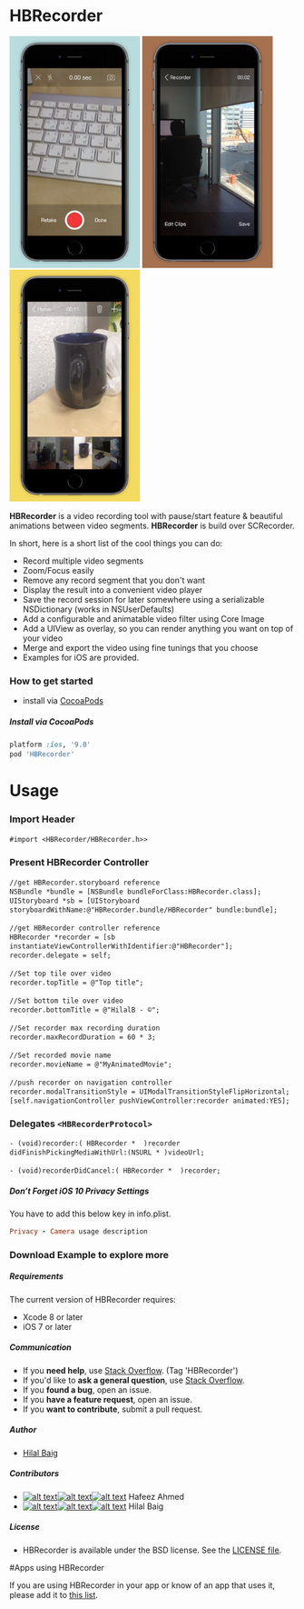 # HBRecorder
<img src="Screenshots/iPhone6plus%20Screenshot%201.png" width="230" height="408" />
<img src="Screenshots/iPhone6plus%20Screenshot%202.png" width="230" height="408" />
<img src="Screenshots/iPhone6plus%20Screenshot%203.png" width="230" height="408" />

**HBRecorder** is a video recording tool with pause/start feature & beautiful animations between video segments. **HBRecorder** is build over SCRecorder.

In short, here is a short list of the cool things you can do:

 * Record multiple video segments
 * Zoom/Focus easily
 * Remove any record segment that you don't want
 * Display the result into a convenient video player
 * Save the record session for later somewhere using a serializable NSDictionary (works in NSUserDefaults)
 * Add a configurable and animatable video filter using Core Image
 * Add a UIView as overlay, so you can render anything you want on top of your video
 * Merge and export the video using fine tunings that you choose
 * Examples for iOS are provided.

### How to get started
- install via [CocoaPods](http://cocoapods.org)


##### Install via CocoaPods

```ruby
platform :ios, '9.0'
pod 'HBRecorder'
```

# Usage

### Import Header
`#import <HBRecorder/HBRecorder.h>>`

### Present HBRecorder Controller

```objc
//get HBRecorder.storyboard reference
NSBundle *bundle = [NSBundle bundleForClass:HBRecorder.class];
UIStoryboard *sb = [UIStoryboard storyboardWithName:@"HBRecorder.bundle/HBRecorder" bundle:bundle];

//get HBRecorder controller reference
HBRecorder *recorder = [sb instantiateViewControllerWithIdentifier:@"HBRecorder"];
recorder.delegate = self;

//Set top tile over video
recorder.topTitle = @"Top title";

//Set bottom tile over video
recorder.bottomTitle = @"HilalB - ©";

//Set recorder max recording duration
recorder.maxRecordDuration = 60 * 3;

//Set recorded movie name
recorder.movieName = @"MyAnimatedMovie";

//push recorder on navigation controller
recorder.modalTransitionStyle = UIModalTransitionStyleFlipHorizontal;
[self.navigationController pushViewController:recorder animated:YES];
```

### Delegates `<HBRecorderProtocol>`
```objc
- (void)recorder:( HBRecorder *  )recorder  didFinishPickingMediaWithUrl:(NSURL * )videoUrl;

- (void)recorderDidCancel:( HBRecorder *  )recorder;
```

##### Don’t Forget iOS 10 Privacy Settings
You have to add this below key in info.plist.
```ruby
Privacy - Camera usage description
```
### Download Example to explore more



##### Requirements 
The current version of HBRecorder requires:
- Xcode 8 or later
- iOS 7 or later


##### Communication

- If you **need help**, use [Stack Overflow](http://stackoverflow.com/questions/tagged/hbrecorder). (Tag 'HBRecorder')
- If you'd like to **ask a general question**, use [Stack Overflow](http://stackoverflow.com/questions/tagged/hbrecorder).
- If you **found a bug**, open an issue.
- If you **have a feature request**, open an issue.
- If you **want to contribute**, submit a pull request.

##### Author
- [Hilal Baig](https://github.com/hilalbaig)


##### Contributors
- [![alt text][1.1]][1][![alt text][2.1]][2][![alt text][3.1]][3] Hafeez Ahmed 
- [![alt text][1.1]][4][![alt text][2.1]][5][![alt text][3.1]][6] Hilal Baig 



<!-- links to your social media accounts -->
[1]: http://www.twitter.com/imhafeezkpk
[2]: https://www.facebook.com/imhafeezkpk
[3]: http://www.github.com/imhafeez

<!-- links to your social media accounts -->
[4]: http://www.twitter.com/hilalbaig
[5]: http://www.facebook.com/hilalbaig
[6]: http://www.github.com/hilalbaig

<!-- links to social media icons -->
[1.1]: http://i.imgur.com/wWzX9uB.png (twitter icon without padding)
[2.1]: http://i.imgur.com/fep1WsG.png (facebook icon without padding)
[3.1]: http://i.imgur.com/9I6NRUm.png (github icon without padding)

##### License
- HBRecorder is available under the BSD license. See the [LICENSE file](https://github.com/hilalbaig/HBRecorder/blob/master/LICENSE).

#Apps using HBRecorder

If you are using HBRecorder in your app or know of an app that uses it, please add it to  [this list](https://github.com/hilalbaig/HBRecorder/wiki/Apps-using-HBRecorder).




